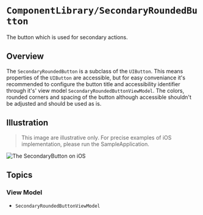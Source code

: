 # ``ComponentLibrary/SecondaryRoundedButton``

The button which is used for secondary actions.

## Overview

The `SecondaryRoundedButton` is a subclass of the `UIButton`. This means properties of the `UIButton` are accessible, but for easy conveniance it's recommended to configure the button title and accessibility identifier through it's' view model `SecondaryRoundedButtonViewModel`. The colors, rounded corners and spacing of the button although accessible shouldn't be adjusted and should be used as is.

## Illustration

> This image are illustrative only. For precise examples of iOS implementation, please run the SampleApplication.

![The SecondaryButton on iOS](SecondaryButton)

## Topics

### View Model

- ``SecondaryRoundedButtonViewModel``
